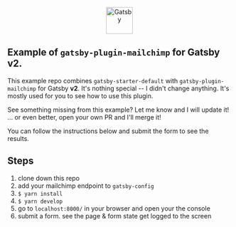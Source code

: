 <p align="center">
    <img alt="Gatsby" src="https://www.gatsbyjs.org/monogram.svg" width="60" />
</p>

## Example of `gatsby-plugin-mailchimp` for Gatsby v2.


This example repo combines `gatsby-starter-default` with `gatsby-plugin-mailchimp` for Gatsby **v2**.  It's nothing special -- I didn't change anything.  It's mostly used for you to see how to use this plugin.

See something missing from this example?  Let me know and I will update it! ... or even better, open your own PR and I'll merge it!

You can follow the instructions below and submit the form to see the results.

## Steps
1. clone down this repo
2. add your mailchimp endpoint to `gatsby-config`
3. `$ yarn install`
4. `$ yarn develop`
5. go to `localhost:8000/` in your browser and open your the console
6. submit a form.  see the page & form state get logged to the screen
